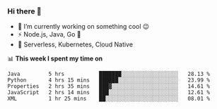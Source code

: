 ### Hi there 👋

<!--
**nodejh/nodejh** is a ✨ _special_ ✨ repository because its `README.md` (this file) appears on your GitHub profile.

Here are some ideas to get you started:

- 🔭 I’m currently working on ...
- 🌱 I’m currently learning ...
- 👯 I’m looking to collaborate on ...
- 🤔 I’m looking for help with ...
- 💬 Ask me about ...
- 📫 How to reach me: ...
- 😄 Pronouns: ...
- ⚡ Fun fact: ...
-->

- 🔭 I’m currently working on something cool :wink:
- ⚡ Node.js, Java, Go :thought_balloon:
- 🤖 Serverless, Kubernetes, Cloud Native

📊 **This week I spent my time on**

<!--START_SECTION:waka-->
```text
Java         5 hrs           ███████░░░░░░░░░░░░░░░░░░   28.13 % 
Python       4 hrs 15 mins   ██████░░░░░░░░░░░░░░░░░░░   23.99 % 
Properties   2 hrs 35 mins   ███▓░░░░░░░░░░░░░░░░░░░░░   14.61 % 
JavaScript   2 hrs 14 mins   ███░░░░░░░░░░░░░░░░░░░░░░   12.61 % 
XML          1 hr 25 mins    ██░░░░░░░░░░░░░░░░░░░░░░░   08.01 % 
```
<!--END_SECTION:waka-->


<!--
:traffic_light: **Visitors**

![visitors](https://visitor-badge.glitch.me/badge?page_id=nodejh.nodejh)
-->
